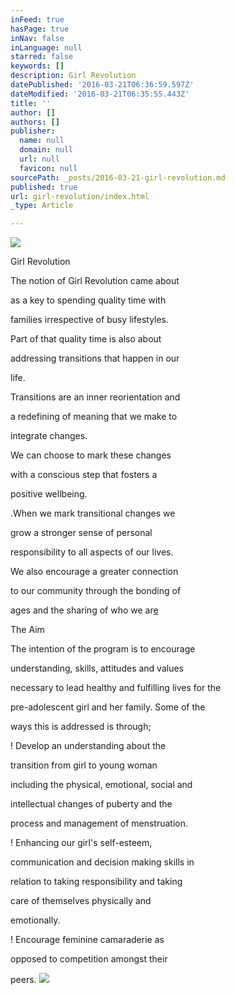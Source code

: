 ```yaml
---
inFeed: true
hasPage: true
inNav: false
inLanguage: null
starred: false
keywords: []
description: Girl Revolution
datePublished: '2016-03-21T06:36:59.597Z'
dateModified: '2016-03-21T06:35:55.443Z'
title: ''
author: []
authors: []
publisher:
  name: null
  domain: null
  url: null
  favicon: null
sourcePath: _posts/2016-03-21-girl-revolution.md
published: true
url: girl-revolution/index.html
_type: Article

---
```

![](https://the-grid-user-content.s3-us-west-2.amazonaws.com/e48f170a-0cfe-4760-9076-d062790783e0.jpg)

Girl Revolution

The notion of Girl Revolution came about

as a key to spending quality time with

families irrespective of busy lifestyles.

Part of that quality time is also about

addressing transitions that happen in our

life.

Transitions are an inner reorientation and

a redefining of meaning that we make to

integrate changes.

We can choose to mark these changes

with a conscious step that fosters a

positive wellbeing.

.When we mark transitional changes we

grow a stronger sense of personal

responsibility to all aspects of our lives.

We also encourage a greater connection

to our community through the bonding of

ages and the sharing of who we ar[e][0]

The Aim

The intention of the program is to encourage

understanding, skills, attitudes and values

necessary to lead healthy and fulfilling lives for the

pre-adolescent girl and her family. Some of the

ways this is addressed is through;

! Develop an understanding about the

transition from girl to young woman

including the physical, emotional, social and

intellectual changes of puberty and the

process and management of menstruation.

! Enhancing our girl's self-esteem,

communication and decision making skills in

relation to taking responsibility and taking

care of themselves physically and

emotionally.

! Encourage feminine camaraderie as

opposed to competition amongst their

peers.
![](https://the-grid-user-content.s3-us-west-2.amazonaws.com/c3cd488d-0a91-432c-b14c-a45d70d3df37.jpg)

[0]: https://app.thegrid.io/posts/e86343ea-5019-4f75-9adc-5a56b63a54bc/null